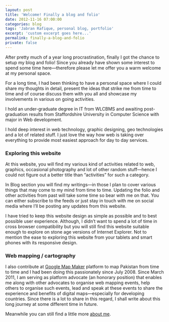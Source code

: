 ```yaml
---
layout: post
title: 'Welcome! Finally a blog and folio'
date: 2012-11-16 07:00:00
categories: blog
tags: 'Jabran Rafique, personal blog, portfolio'
excerpt: 'custom excerpt goes here...'
permalink: finally-a-blog-and-folio
private: false
---
```


After pretty much of a year long procrastination, finally I got the chance to setup my blog and folio! Since you already have shown some interest to spend some time here—therefore please let me offer you a warm welcome at my personal space.

For a long time, I had been thinking to have a personal space where I could share my thoughts in detail, present the ideas that strike me from time to time and of course discuss them with you all and showcase my involvements in various on going activities.

I hold an under-graduate degree in IT from WLCBMS and awaiting post-graduation results from Staffordshire University in Computer Science with major in Web development.

I hold deep interest in web technology, graphic designing, geo technologies and a lot of related stuff. I just love the way how web is taking over everything to provide most easiest approach for day to day services.

### Exploring this website

At this website, you will find my various kind of activities related to web, graphics, occasional photography and lot of other random stuff—hence I could not figure out a better title than “activities” for such a category.

In Blog section you will find my writings—in those I plan to cover various things that may come to my mind from time to time. Updating the folio and other activities from past will take some time so bear with me on that. You can either subscribe to the feeds or just stay in touch with me on social media where I’ll be posting any updates from this website.

I have tried to keep this website design as simple as possible and to best possible user experience. Although, I didn’t want to spend a lot of time in cross browser compatibility but you will still find this website suitable enough to explore on stone age versions of Internet Explorer. Not to mention the ease to exploring this website from your tablets and smart phones with its responsive design.

### Web mapping / cartography

I also contribute at [Google Map Maker](http://mapmaker.google.com/) platform to map Pakistan from time to time and I had been doing this passionately since July 2008. Since March 2011, I am serving as platform advocate (an honorary position) that enables me along with other advocates to organise web mapping events, help others to organise such events, lead and speak at these events to share the experience and benefits of digital maps—especially for developing countries. Since there is a lot to share in this regard, I shall write about this long journey at some different time in future.

Meanwhile you can still find a little more [about me](http://jabran.me/about/).